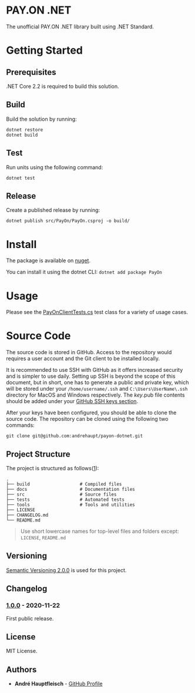 # PAY.ON .NET

The unofficial PAY.ON .NET library built using .NET Standard.

# Getting Started

## Prerequisites

.NET Core 2.2 is required to build this solution.

## Build

Build the solution by running:

```
dotnet restore
dotnet build
```

## Test

Run units using the following command:

```
dotnet test
```

## Release

Create a published release by running:

```
dotnet publish src/PayOn/PayOn.csproj -o build/
```

# Install

The package is available on [nuget](https://www.nuget.org/packages/PayOn/).

You can install it using the dotnet CLI: `dotnet add package PayOn`

# Usage

Please see the [PayOnClientTests.cs](https://github.com/andrehaupt/payon-dotnet/blob/main/tests/PayOn.Tests/PayOnClientTests.cs) test class for a variety of usage cases.

# Source Code

The source code is stored in GitHub. Access to the repository would requires a user account and the Git client to be installed locally.

It is recommended to use SSH with GitHub as it offers increased security and is simpler to use daily. Setting up SSH is beyond the scope of this document, but in short, one has to generate a public and private key, which will be stored under your `/home/username/.ssh` and `C:\Users\UserName\.ssh` directory for MacOS and Windows respectively. The _key_.pub file contents should be added under your [GitHub SSH keys section](https://github.com/settings/keys).

After your keys have been configured, you should be able to clone the source code. The repository can be cloned using the following two commands:

```
git clone git@github.com:andrehaupt/payon-dotnet.git
```

## Project Structure

The project is structured as follows([1](https://github.com/kriasoft/Folder-Structure-Conventions)):

    .
    ├── build                   # Compiled files
    ├── docs                    # Documentation files
    ├── src                     # Source files
    ├── tests                   # Automated tests
    ├── tools                   # Tools and utilities
    ├── LICENSE
    ├── CHANGELOG.md
    └── README.md

> Use short lowercase names for top-level files and folders except:
> `LICENSE`, `README.md`

## Versioning

[Semantic Versioning 2.0.0](http://semver.org/) is used for this project.

## Changelog

### [1.0.0](https://github.com/andrehaupt/payon-dotnet/releases/tag/1.0.0) - 2020-11-22

First public release.

## License

MIT License.

## Authors

- **André Hauptfleisch** - [GitHub Profile](https://github.com/andrehaupt)
